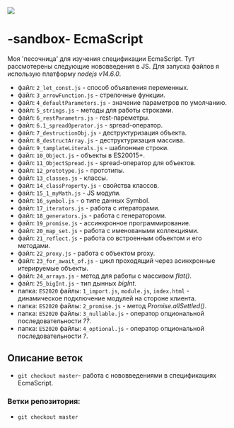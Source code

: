![](https://github.com/Barbaris2/-sandbox-EcmaScript-2018/blob/master/images/0_Bvk27SKKqJu64d3L_.png)

# -sandbox- EcmaScript

Моя 'песочница' для изучения спецификации EcmaScript. Тут рассмотерены следующие нововведения в JS. Для запуска файлов я использую платформу _nodejs v14.6.0_.

- файл: `2_let_const.js` - способ объявления переменных.
- файл: `3_arrowFunction.js` - стрелочные функции.
- файл: `4_defaultParameters.js` - значение параметров по умолчанию.
- файл: `5_strings.js` - методы для работы строками.
- файл: `6_restParametrs.js` - rest-пареметры.
- файл: `6.1_spreadOperator.js` - spread-оператор.
- файл: `7_destructionObj.js` - деструктуризация объекта.
- файл: `8_destructArray.js` - деструктуризация массива.
- файл: `9_tamplateLiterals.js` - шаблонные строки.
- файл: `10_Object.js` - объекты в ES20015+.
- файл: `11_ObjectSpread.js` - spread-оператор для объектов.
- файл: `12_prototype.js` - прототипы.
- файл: `13_classes.js` - классы.
- файл: `14_classProperty.js` - свойства классов.
- файл: `15_1_myMath.js` - JS модули.
- файл: `16_symbol.js` - о типе данных Symbol.
- файл: `17_iterators.js` - работа с итераторами.
- файл: `18_generators.js` - работа с генератороми.
- файл: `19_promise.js` - ассинхронное программирование.
- файл: `20_map_set.js` - работа с именоваными коллекциями.
- файл: `21_reflect.js` - работа со встроенным объектом и его методами.
- файл: `22_proxy.js` - работа с объектом proxy.
- файл: `23_for_await_of.js` - цикл проходящий через асинхронные итерируемые объекты.
- файл: `24_arrays.js` - метод для работы с массивом _flat()_.
- файл: `25_bigInt.js` - тип дынных _bigInt_.
- папка: `ES2020` файлы: `1_import.js`, `module.js`, `index.html` - динамическое подключение модулей на стороне клиента.
- папка: `ES2020` файлы: `2_promise.js` - метод _Promise.allSettled()_.
- папка: `ES2020` файлы: `3_nullable.js` - оператор опциональной последовательности _??_.
- папка: `ES2020` файлы: `4_optional.js` - оператор опциональной последовательности _?_.

## Описание веток

- `git checkout master`- работа с нововведениями в cпецификациях EcmaScript.

### Ветки репозитория:

- `git checkout master`
